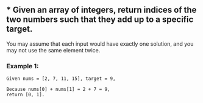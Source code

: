 ## * Given an array of integers, return indices of the two numbers such that they add up to a specific target.

You may assume that each input would have exactly one solution, and you may not use the same element twice.


### Example 1:
    Given nums = [2, 7, 11, 15], target = 9,
    
    Because nums[0] + nums[1] = 2 + 7 = 9,
    return [0, 1].

